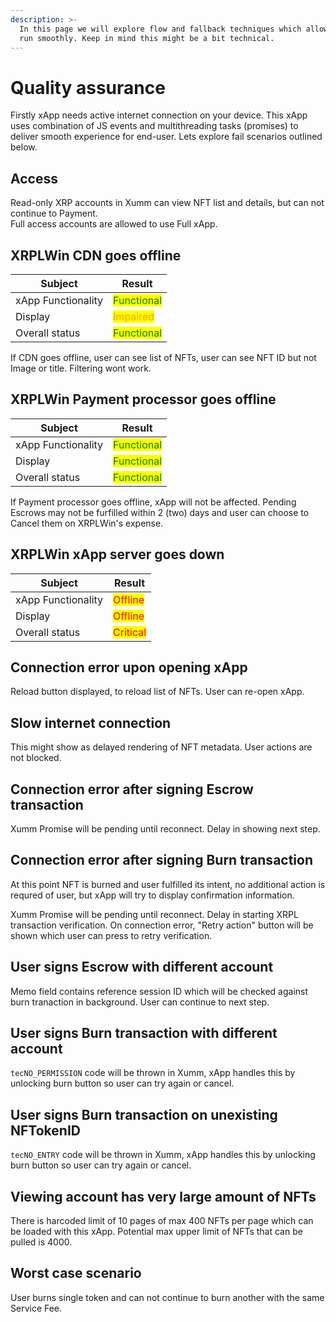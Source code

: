 ```yaml
---
description: >-
  In this page we will explore flow and fallback techniques which allows xApp to
  run smoothly. Keep in mind this might be a bit technical.
---
```


# Quality assurance

Firstly xApp needs active internet connection on your device. This xApp uses combination of JS events and multithreading tasks (promises) to deliver smooth experience for end-user. Lets explore fail scenarios outlined below.

## Access

Read-only XRP accounts in Xumm can view NFT list and details, but can not continue to Payment.\
Full access accounts are allowed to use Full xApp.

## XRPLWin CDN goes offline

<table data-view="cards" data-full-width="false"><thead><tr><th>Subject</th><th>Result</th></tr></thead><tbody><tr><td>xApp Functionality</td><td><mark style="color:green;">Functional</mark></td></tr><tr><td>Display</td><td><mark style="color:orange;">Impaired</mark></td></tr><tr><td>Overall status</td><td><mark style="color:green;">Functional</mark></td></tr></tbody></table>

If CDN goes offline, user can see list of NFTs, user can see NFT ID but not Image or title. Filtering wont work.

## XRPLWin Payment processor goes offline

<table data-view="cards"><thead><tr><th>Subject</th><th>Result</th></tr></thead><tbody><tr><td>xApp Functionality</td><td><mark style="color:green;">Functional</mark></td></tr><tr><td>Display</td><td><mark style="color:green;">Functional</mark></td></tr><tr><td>Overall status</td><td><mark style="color:green;">Functional</mark></td></tr></tbody></table>

If Payment processor goes offline, xApp will not be affected. Pending Escrows may not be furfilled within 2 (two) days and user can choose to Cancel them on XRPLWin's expense.

## XRPLWin xApp server goes down

<table data-view="cards"><thead><tr><th>Subject</th><th>Result</th></tr></thead><tbody><tr><td>xApp Functionality</td><td><mark style="color:red;">Offline</mark></td></tr><tr><td>Display</td><td><mark style="color:red;">Offline</mark></td></tr><tr><td>Overall status</td><td><mark style="color:red;">Critical</mark></td></tr></tbody></table>

## Connection error upon opening xApp

Reload button displayed, to reload list of NFTs. User can re-open xApp.

## Slow internet connection

This might show as delayed rendering of NFT metadata. User actions are not blocked.

## Connection error after signing Escrow transaction

Xumm Promise will be pending until reconnect. Delay in showing next step.

## Connection error after signing Burn transaction

At this point NFT is burned and user fulfilled its intent, no additional action is requred of user, but xApp will try to display confirmation information.

Xumm Promise will be pending until reconnect. Delay in starting XRPL transaction verification.  On connection error, "Retry action" button will be shown which user can press to retry verification.

## User signs Escrow with different account

Memo field contains reference session ID which will be checked against burn tranaction in background. User can continue to next step.

## User signs Burn transaction with different account

`tecNO_PERMISSION` code will be thrown in Xumm, xApp handles this by unlocking burn button so user can try again or cancel.

## User signs Burn transaction on unexisting NFTokenID

`tecNO_ENTRY` code will be  thrown in Xumm, xApp handles this by unlocking burn button so user can try again or cancel.

## Viewing account has very large amount of NFTs

There is harcoded limit of 10 pages of max 400 NFTs per page which can be loaded with this xApp. Potential max upper limit of NFTs that can be pulled is 4000.

## Worst case scenario

User burns single token and can not continue to burn another with the same Service Fee.
